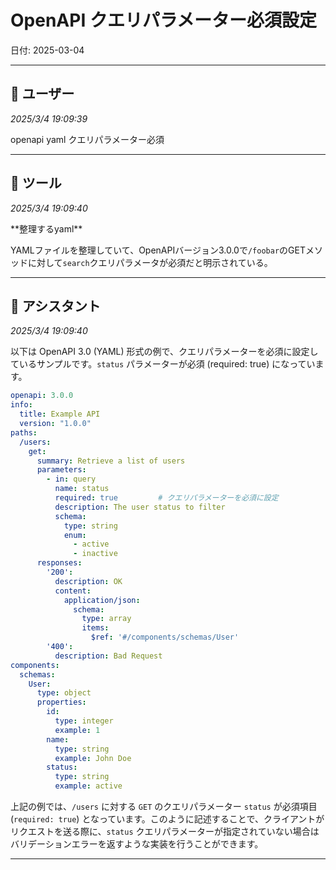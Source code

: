 # OpenAPI クエリパラメーター必須設定

日付: 2025-03-04

---

## 👤 ユーザー
*2025/3/4 19:09:39*

openapi yaml クエリパラメーター必須

---

## 🔧 ツール
*2025/3/4 19:09:40*

\*\*整理するyaml\*\*

YAMLファイルを整理していて、OpenAPIバージョン3.0.0で`/foobar`のGETメソッドに対して`search`クエリパラメータが必須だと明示されている。

---

## 🤖 アシスタント
*2025/3/4 19:09:40*

以下は OpenAPI 3.0 (YAML) 形式の例で、クエリパラメーターを必須に設定しているサンプルです。`status` パラメーターが必須 (required: true) になっています。

```yaml
openapi: 3.0.0
info:
  title: Example API
  version: "1.0.0"
paths:
  /users:
    get:
      summary: Retrieve a list of users
      parameters:
        - in: query
          name: status
          required: true         # クエリパラメーターを必須に設定
          description: The user status to filter
          schema:
            type: string
            enum:
              - active
              - inactive
      responses:
        '200':
          description: OK
          content:
            application/json:
              schema:
                type: array
                items:
                  $ref: '#/components/schemas/User'
        '400':
          description: Bad Request
components:
  schemas:
    User:
      type: object
      properties:
        id:
          type: integer
          example: 1
        name:
          type: string
          example: John Doe
        status:
          type: string
          example: active
```

上記の例では、`/users` に対する `GET` のクエリパラメーター `status` が必須項目 (`required: true`) となっています。このように記述することで、クライアントがリクエストを送る際に、`status` クエリパラメーターが指定されていない場合はバリデーションエラーを返すような実装を行うことができます。

---
